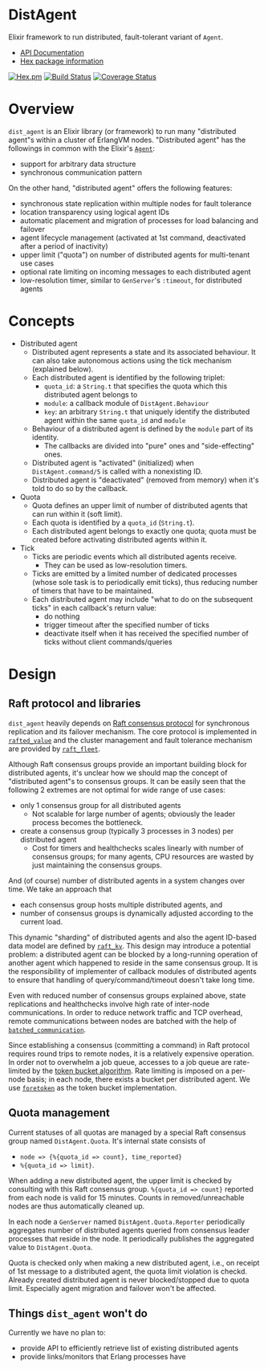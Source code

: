 # DistAgent

Elixir framework to run distributed, fault-tolerant variant of `Agent`.

- [API Documentation](https://github.com/elixir-lang/ex_doc)
- [Hex package information](https://hex.pm/packages/dist_agent)

[![Hex.pm](http://img.shields.io/hexpm/v/dist_agent.svg)](https://hex.pm/packages/dist_agent)
[![Build Status](https://travis-ci.org/skirino/dist_agent.svg)](https://travis-ci.org/skirino/dist_agent)
[![Coverage Status](https://coveralls.io/repos/github/skirino/dist_agent/badge.svg?branch=master)](https://coveralls.io/github/skirino/dist_agent?branch=master)

# Overview

`dist_agent` is an Elixir library (or framework) to run many "distributed agent"s within a cluster of ErlangVM nodes.
"Distributed agent" has the followings in common with the Elixir's [`Agent`](https://hexdocs.pm/elixir/Agent.html):

- support for arbitrary data structure
- synchronous communication pattern

On the other hand, "distributed agent" offers the following features:

- synchronous state replication within multiple nodes for fault tolerance
- location transparency using logical agent IDs
- automatic placement and migration of processes for load balancing and failover
- agent lifecycle management (activated at 1st command, deactivated after a period of inactivity)
- upper limit ("quota") on number of distributed agents for multi-tenant use cases
- optional rate limiting on incoming messages to each distributed agent
- low-resolution timer, similar to `GenServer`'s `:timeout`, for distributed agents

# Concepts

- Distributed agent
    - Distributed agent represents a state and its associated behaviour.
      It can also take autonomous actions using the tick mechanism (explained below).
    - Each distributed agent is identified by the following triplet:
        - `quota_id`: a `String.t` that specifies the quota which this distributed agent belongs to
        - `module`: a callback module of `DistAgent.Behaviour`
        - `key`: an arbitrary `String.t` that uniquely identify the distributed agent within the same `quota_id` and `module`
    - Behaviour of a distributed agent is defined by the `module` part of its identity.
        - The callbacks are divided into "pure" ones and "side-effecting" ones.
    - Distributed agent is "activated" (initialized) when `DistAgent.command/5` is called with a nonexisting ID.
    - Distributed agent is "deactivated" (removed from memory) when it's told to do so by the callback.
- Quota
    - Quota defines an upper limit of number of distributed agents that can run within it (soft limit).
    - Each quota is identified by a `quota_id` (`String.t`).
    - Each distributed agent belongs to exactly one quota; quota must be created before activating distributed agents within it.
- Tick
    - Ticks are periodic events which all distributed agents receive.
        - They can be used as low-resolution timers.
    - Ticks are emitted by a limited number of dedicated processes (whose sole task is to periodically emit ticks),
      thus reducing number of timers that have to be maintained.
    - Each distributed agent may include "what to do on the subsequent ticks" in each callback's return value:
        - do nothing
        - trigger timeout after the specified number of ticks
        - deactivate itself when it has received the specified number of ticks without client commands/queries

# Design

## Raft protocol and libraries

`dist_agent` heavily depends on [Raft consensus protocol](https://raft.github.io/) for synchronous replication
and its failover mechanism.
The core protocol is implemented in [`rafted_value`](https://github.com/skirino/rafted_value) and
the cluster management and fault tolerance mechanism are provided by [`raft_fleet`](https://github.com/skirino/raft_fleet).

Although Raft consensus groups provide an important building block for distributed agents,
it's unclear how we should map the concept of "distributed agent"s to consensus groups.
It can be easily seen that the following 2 extremes are not optimal for wide range of use cases:

- only 1 consensus group for all distributed agents
    - Not scalable for large number of agents; obviously the leader process becomes the bottleneck.
- create a consensus group (typically 3 processes in 3 nodes) per distributed agent
    - Cost for timers and healthchecks scales linearly with number of consensus groups;
      for many agents, CPU resources are wasted by just maintaining the consensus groups.

And (of course) number of distributed agents in a system changes over time.
We take an approach that

- each consensus group hosts multiple distributed agents, and
- number of consensus groups is dynamically adjusted according to the current load.

This dynamic "sharding" of distributed agents and also the agent ID-based data model
are defined by [`raft_kv`](https://github.com/skirino/raft_kv).
This design may introduce a potential problem:
a distributed agent can be blocked by a long-running operation of another agent
which happened to reside in the same consensus group.
It is the responsibility of implementer of callback modules of distributed agents
to ensure that handling of query/command/timeout doesn't take long time.

Even with reduced number of consensus groups explained above,
state replications and healthchecks involve high rate of inter-node communications.
In order to reduce network traffic and TCP overhead, remote communications between nodes are batched
with the help of [`batched_communication`](https://github.com/skirino/batched_communication).

Since establishing a consensus (committing a command) in Raft protocol requires
round trips to remote nodes, it is a relatively expensive operation.
In order not to overwhelm a job queue, accesses to a job queue are rate-limited by
the [token bucket algorithm](https://en.wikipedia.org/wiki/Token_bucket).
Rate limiting is imposed on a per-node basis; in each node, there exists a bucket per distributed agent.
We use [`foretoken`](https://github.com/skirino/foretoken) as the token bucket implementation.

## Quota management

Current statuses of all quotas are managed by a special Raft consensus group named `DistAgent.Quota`.
It's internal state consists of

- `node => {%{quota_id => count}, time_reported}`
- `%{quota_id => limit}`.

When adding a new distributed agent, the upper limit is checked by consulting with this Raft consensus group.
`%{quota_id => count}` reported from each node is valid for 15 minutes.
Counts in removed/unreachable nodes are thus automatically cleaned up.

In each node a `GenServer` named `DistAgent.Quota.Reporter` periodically aggregates
number of distributed agents queried from consensus leader processes that reside in the node.
It periodically publishes the aggregated value to `DistAgent.Quota`.

Quota is checked only when making a new distributed agent, i.e.,
on receipt of 1st message to a distributed agent, the quota limit violation is checkd.
Already created distributed agent is never blocked/stopped due to quota limit.
Especially agent migration and failover won't be affected.

## Things `dist_agent` won't do

Currently we have no plan to:

- provide API to efficiently retrieve list of existing distributed agents
- provide links/monitors that Erlang processes have
